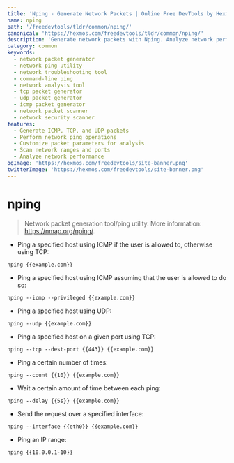 ```yaml
---
title: 'Nping - Generate Network Packets | Online Free DevTools by Hexmos'
name: nping
path: '/freedevtools/tldr/common/nping/'
canonical: 'https://hexmos.com/freedevtools/tldr/common/nping/'
description: 'Generate network packets with Nping. Analyze network performance and troubleshoot connectivity issues. Free online tool, no registration required.'
category: common
keywords:
  - network packet generator
  - network ping utility
  - network troubleshooting tool
  - command-line ping
  - network analysis tool
  - tcp packet generator
  - udp packet generator
  - icmp packet generator
  - network packet scanner
  - network security scanner
features:
  - Generate ICMP, TCP, and UDP packets
  - Perform network ping operations
  - Customize packet parameters for analysis
  - Scan network ranges and ports
  - Analyze network performance
ogImage: 'https://hexmos.com/freedevtools/site-banner.png'
twitterImage: 'https://hexmos.com/freedevtools/site-banner.png'
---
```


# nping

> Network packet generation tool/ping utility.
> More information: <https://nmap.org/nping/>.

- Ping a specified host using ICMP if the user is allowed to, otherwise using TCP:

`nping {{example.com}}`

- Ping a specified host using ICMP assuming that the user is allowed to do so:

`nping --icmp --privileged {{example.com}}`

- Ping a specified host using UDP:

`nping --udp {{example.com}}`

- Ping a specified host on a given port using TCP:

`nping --tcp --dest-port {{443}} {{example.com}}`

- Ping a certain number of times:

`nping --count {{10}} {{example.com}}`

- Wait a certain amount of time between each ping:

`nping --delay {{5s}} {{example.com}}`

- Send the request over a specified interface:

`nping --interface {{eth0}} {{example.com}}`

- Ping an IP range:

`nping {{10.0.0.1-10}}`
